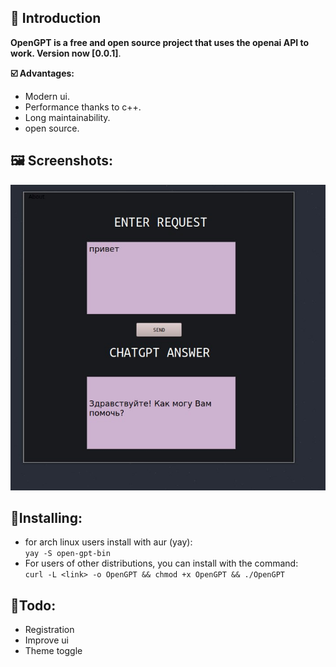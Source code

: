 ## :bone: Introduction
__OpenGPT is a free and open source project that uses the openai API to work. Version now [0.0.1]__.

__:ballot_box_with_check: Advantages:__
- Modern ui.
- Performance thanks to c++.  
- Long maintainability.  
- open source.

## __:framed_picture: Screenshots:__

<img src="./readme/IMG_20230505_095711_408.jpg"></img>

## __:file_folder:Installing:__
- for arch linux users install with aur (yay):<br>
`yay -S open-gpt-bin`
- For users of other distributions, you can install with the command:<br>
`curl -L <link> -o OpenGPT && chmod +x OpenGPT && ./OpenGPT`

## __:vulcan_salute:Todo:__
- Registration
- Improve ui
- Theme toggle

